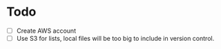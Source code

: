 # Todo

- [ ] Create AWS account
- [ ] Use S3 for lists, local files will be too big to include in
      version control.
